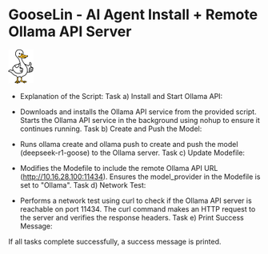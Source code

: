 # GooseLin - AI Agent Install + Remote Ollama API Server

<img src="assets/images/goose.jpg" width="10%" alt="Logo">

- Explanation of the Script:
Task a) Install and Start Ollama API:

- Downloads and installs the Ollama API service from the provided script.
Starts the Ollama API service in the background using nohup to ensure it continues running.
Task b) Create and Push the Model:

- Runs ollama create and ollama push to create and push the model (deepseek-r1-goose) to the Ollama server.
Task c) Update Modefile:

- Modifies the Modefile to include the remote Ollama API URL (http://10.16.28.100:11434).
Ensures the model_provider in the Modefile is set to "Ollama".
Task d) Network Test:

- Performs a network test using curl to check if the Ollama API server is reachable on port 11434.
The curl command makes an HTTP request to the server and verifies the response headers.
Task e) Print Success Message:

If all tasks complete successfully, a success message is printed.

